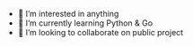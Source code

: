 - 👀 I’m interested in anything
- 🌱 I’m currently learning Python & Go
- 💞️ I’m looking to collaborate on public project
